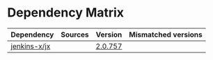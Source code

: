 # Dependency Matrix

Dependency | Sources | Version | Mismatched versions
---------- | ------- | ------- | -------------------
[jenkins-x/jx](https://github.com/jenkins-x/jx.git) |  | [2.0.757](https://github.com/jenkins-x/jx/releases/tag/v2.0.757) | 
